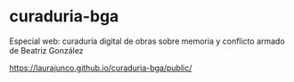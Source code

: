 # curaduria-bga
Especial web: curaduría digital de obras sobre memoria y conflicto armado de Beatriz González 

https://laurajunco.github.io/curaduria-bga/public/
